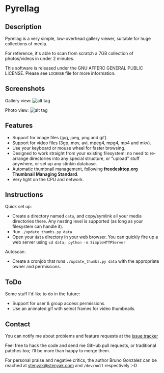 Pyrellag
========

Description
-----------

Pyrellag is a very simple, low-overhead gallery viewer, suitable for huge collections of media.

For reference, it's able to scan from scratch a 7GB collection of photos/videos in under 2 minutes.

This software is released under the GNU AFFERO GENERAL PUBLIC LICENSE. Please see `LICENSE` file for more information.

Screenshots
-----------

Gallery view:
![alt tag](https://raw.github.com/stenyak/pyrellag/master/gallery_view.png)


Photo view:
![alt tag](https://raw.github.com/stenyak/pyrellag/master/photo_view.png)

Features
--------

 - Support for image files (jpg, jpeg, png and gif).
 - Support for video files (3gp, mov, avi, mpeg4, mpg4, mp4 and mkv).
 - Use your keyboard or mouse wheel for faster browsing.
 - Designed to work straight from your existing filesystem: no need to re-arrange directories into any special structure, or "upload" stuff anywhere, or set up any stinkin database.
 - Automatic thumbnail management, following **freedesktop.org Thumbnail Managing Standard**.
 - Very light on the CPU and network.

Instructions
------------

Quick set up:
 - Create a directory named `data`, and copy/symlink all your media directories there. Any nesting level is supported (as long as your filesystem can handle it).
 - Run `./update_thumbs.py data`
 - Open your `data` directory in your web browser. You can quickly fire up a web server using `cd data; python -m SimpleHTTPServer`


Autoscan:
 - Create a cronjob that runs `./update_thumbs.py data` with the appropriate owner and permissions.


ToDo
----

Some stuff I'd like to do in the future:
 - Support for user & group access permissions.
 - Use an animated gif with select frames for video thumbnails.

Contact
-------

You can notify me about problems and feature requests at the [issue tracker](https://github.com/stenyak/pyrellag/issues)

Feel free to hack the code and send me GitHub pull requests, or traditional patches too; I'll be more than happy to merge them.

For personal praise and negative critics, the author Bruno Gonzalez can be reached at [stenyak@stenyak.com](mailto:stenyak@stenyak.com) and `/dev/null` respectively :-D

